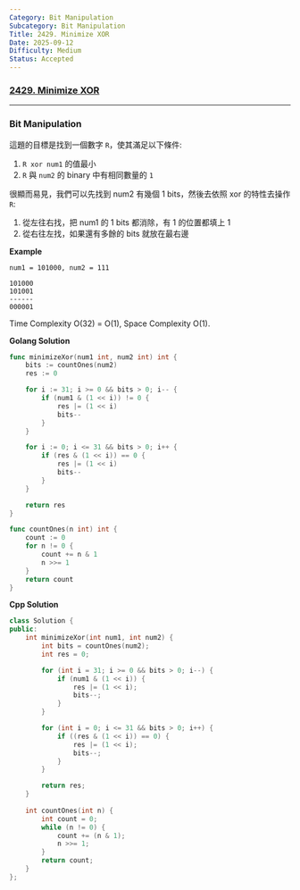 ```yaml
---
Category: Bit Manipulation
Subcategory: Bit Manipulation
Title: 2429. Minimize XOR
Date: 2025-09-12
Difficulty: Medium
Status: Accepted
---
```

### [2429. Minimize XOR]

[2429. Minimize XOR]: https://www.lintcode.com/problem/2429

---

### Bit Manipulation

這題的目標是找到一個數字 `R`，使其滿足以下條件:
1.  `R xor num1` 的值最小
2.  `R` 與 `num2` 的 binary 中有相同數量的 `1`

很顯而易見，我們可以先找到 num2 有幾個 1 bits，然後去依照 xor 的特性去操作 `R`:
1.  從左往右找，把 num1 的 1 bits 都消除，有 1 的位置都填上 1
2.  從右往左找，如果還有多餘的 bits 就放在最右邊

**Example**
```
num1 = 101000, num2 = 111

101000
101001
------
000001
```

Time Complexity O(32) = O(1), Space Complexity O(1).

**Golang Solution**
```go
func minimizeXor(num1 int, num2 int) int {
    bits := countOnes(num2)
    res := 0

    for i := 31; i >= 0 && bits > 0; i-- {
        if (num1 & (1 << i)) != 0 {
            res |= (1 << i)
            bits--
        }
    }

    for i := 0; i <= 31 && bits > 0; i++ {
        if (res & (1 << i)) == 0 {
            res |= (1 << i)
            bits--
        }
    }

    return res
}

func countOnes(n int) int {
	count := 0
	for n != 0 {
		count += n & 1
		n >>= 1
	}
	return count
}
```

**Cpp Solution**
```cpp
class Solution {
public:
    int minimizeXor(int num1, int num2) {
        int bits = countOnes(num2);
        int res = 0;

        for (int i = 31; i >= 0 && bits > 0; i--) {
            if (num1 & (1 << i)) {
                res |= (1 << i);
                bits--;
            }
        }

        for (int i = 0; i <= 31 && bits > 0; i++) {
            if ((res & (1 << i)) == 0) {
                res |= (1 << i);
                bits--;
            }
        }

        return res;
    }
    
    int countOnes(int n) {
        int count = 0;
        while (n != 0) {
            count += (n & 1);
            n >>= 1;
        }
        return count;
    }
};
```
